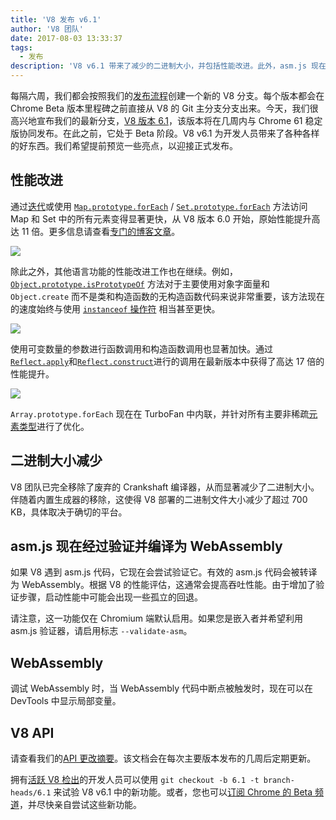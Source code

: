 ```yaml
---
title: 'V8 发布 v6.1'
author: 'V8 团队'
date: 2017-08-03 13:33:37
tags:
  - 发布
description: 'V8 v6.1 带来了减少的二进制大小，并包括性能改进。此外，asm.js 现在经过验证并编译为 WebAssembly。'
---
```

每隔六周，我们都会按照我们的[发布流程](/docs/release-process)创建一个新的 V8 分支。每个版本都会在 Chrome Beta 版本里程碑之前直接从 V8 的 Git 主分支分支出来。今天，我们很高兴地宣布我们的最新分支，[V8 版本 6.1](https://chromium.googlesource.com/v8/v8.git/+log/branch-heads/6.1)，该版本将在几周内与 Chrome 61 稳定版协同发布。在此之前，它处于 Beta 阶段。V8 v6.1 为开发人员带来了各种各样的好东西。我们希望提前预览一些亮点，以迎接正式发布。

<!--truncate-->
## 性能改进

通过[迭代](http://exploringjs.com/es6/ch_iteration.html)或使用 [`Map.prototype.forEach`](https://developer.mozilla.org/en-US/docs/Web/JavaScript/Reference/Global_Objects/Map/forEach) / [`Set.prototype.forEach`](https://developer.mozilla.org/en-US/docs/Web/JavaScript/Reference/Global_Objects/Set/forEach) 方法访问 Map 和 Set 中的所有元素变得显著更快，从 V8 版本 6.0 开始，原始性能提升高达 11 倍。更多信息请查看[专门的博客文章](https://benediktmeurer.de/2017/07/14/faster-collection-iterators/)。

![](/_img/v8-release-61/iterating-collections.svg)

除此之外，其他语言功能的性能改进工作也在继续。例如，[`Object.prototype.isPrototypeOf`](https://developer.mozilla.org/en-US/docs/Web/JavaScript/Reference/Global_Objects/Object/isPrototypeOf) 方法对于主要使用对象字面量和 `Object.create` 而不是类和构造函数的无构造函数代码来说非常重要，该方法现在的速度始终与使用 [`instanceof` 操作符](https://developer.mozilla.org/en-US/docs/Web/JavaScript/Reference/Operators/instanceof) 相当甚至更快。

![](/_img/v8-release-61/checking-prototype.svg)

使用可变数量的参数进行函数调用和构造函数调用也显著加快。通过[`Reflect.apply`](https://developer.mozilla.org/en-US/docs/Web/JavaScript/Reference/Global_Objects/Reflect/apply)和[`Reflect.construct`](https://developer.mozilla.org/en-US/docs/Web/JavaScript/Reference/Global_Objects/Reflect/construct)进行的调用在最新版本中获得了高达 17 倍的性能提升。

![](/_img/v8-release-61/call-construct.svg)

`Array.prototype.forEach` 现在在 TurboFan 中内联，并针对所有主要非稀疏[元素类型](/blog/elements-kinds)进行了优化。

## 二进制大小减少

V8 团队已完全移除了废弃的 Crankshaft 编译器，从而显著减少了二进制大小。伴随着内置生成器的移除，这使得 V8 部署的二进制文件大小减少了超过 700 KB，具体取决于确切的平台。

## asm.js 现在经过验证并编译为 WebAssembly

如果 V8 遇到 asm.js 代码，它现在会尝试验证它。有效的 asm.js 代码会被转译为 WebAssembly。根据 V8 的性能评估，这通常会提高吞吐性能。由于增加了验证步骤，启动性能中可能会出现一些孤立的回退。

请注意，这一功能仅在 Chromium 端默认启用。如果您是嵌入者并希望利用 asm.js 验证器，请启用标志 `--validate-asm`。

## WebAssembly

调试 WebAssembly 时，当 WebAssembly 代码中断点被触发时，现在可以在 DevTools 中显示局部变量。

## V8 API

请查看我们的[API 更改摘要](https://docs.google.com/document/d/1g8JFi8T_oAE_7uAri7Njtig7fKaPDfotU6huOa1alds/edit)。该文档会在每次主要版本发布的几周后定期更新。

拥有[活跃 V8 检出](https://docs/source-code#using-git)的开发人员可以使用 `git checkout -b 6.1 -t branch-heads/6.1` 来试验 V8 v6.1 中的新功能。或者，您也可以[订阅 Chrome 的 Beta 频道](https://www.google.com/chrome/browser/beta.html)，并尽快亲自尝试这些新功能。
